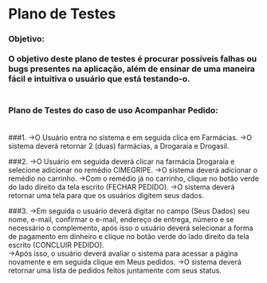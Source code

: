# Plano de Testes 

### Objetivo:<br><br>O objetivo deste plano de testes é procurar possíveis falhas ou bugs presentes na aplicação, além de ensinar de uma maneira fácil e intuitiva o usuário que está testando-o. <br><br>

### Plano de Testes do caso de uso Acompanhar Pedido: <br><br>

###1.
->O Usuário entra no sistema e em seguida clica em Farmácias. 
->O sistema deverá retornar 2 (duas) farmácias, a Drogaraia e Drogasil.<br>  

###2.
->O Usuário em seguida deverá clicar na farmácia Drogaraia e selecione adicionar no remédio CIMEGRIPE. 
->O sistema deverá adicionar o remédio no carrinho.
->Com o remédio já no carrinho, clique no botão verde do lado direito da tela escrito (FECHAR PEDIDO).
->O sistema deverá retornar uma tela para que os usuários digitem seus dados.<br>

###3.
->Em seguida o usuário deverá digitar no campo (Seus Dados) seu nome, e-mail, confirmar o e-mail, endereço de entrega, número e se necessário o complemento, após isso o usuário deverá selecionar a forma de pagamento em dinheiro e clique no botão verde do lado direito da tela escrito (CONCLUIR PEDIDO).  
->Após isso, o usuário deverá avaliar o sistema para acessar a página novamente e em seguida clique em Meus pedidos. 
->O sistema deverá retornar uma lista de pedidos feitos juntamente com seus status.  <br><br>
